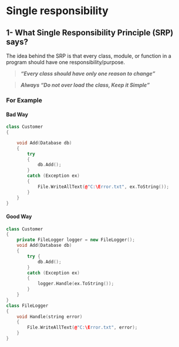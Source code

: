 # Single responsibility
## 1- What Single Responsibility Principle (SRP) says?
  The idea behind the SRP is that every class, module, or function in a program should have one responsibility/purpose.
  > ***“Every class should have only one reason to change”***
  
  > ***Always “Do not over load the class, Keep it Simple”***

### For Example
#### Bad Way

```cpp
class Customer
{

    void Add(Database db)
    {
        try
        {
            db.Add();
        }
        catch (Exception ex)
        {
            File.WriteAllText(@"C:\Error.txt", ex.ToString());
        }
    }
}
```
#### Good Way
```cpp
class Customer
{
    private FileLogger logger = new FileLogger();
    void Add(Database db)
    {
        try {
            db.Add();
        }
        catch (Exception ex)
        {
            logger.Handle(ex.ToString());
        }
    }
}
class FileLogger
{
    void Handle(string error)
    {
        File.WriteAllText(@"C:\Error.txt", error);
    }
}
```
